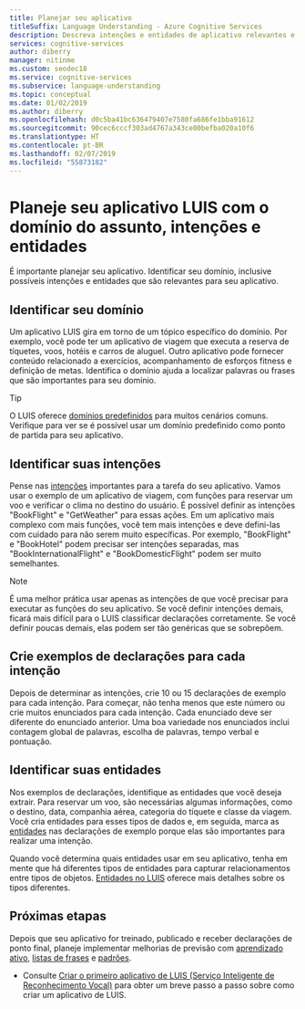 ```yaml
---
title: Planejar seu aplicativo
titleSuffix: Language Understanding - Azure Cognitive Services
description: Descreva intenções e entidades de aplicativo relevantes e crie seus planos de aplicativo no LUIS (Serviço Inteligente de Reconhecimento Vocal).
services: cognitive-services
author: diberry
manager: nitinme
ms.custom: seodec18
ms.service: cognitive-services
ms.subservice: language-understanding
ms.topic: conceptual
ms.date: 01/02/2019
ms.author: diberry
ms.openlocfilehash: d0c5ba41bc636479407e7580fa686fe1bba91612
ms.sourcegitcommit: 90cec6cccf303ad4767a343ce00befba020a10f6
ms.translationtype: HT
ms.contentlocale: pt-BR
ms.lasthandoff: 02/07/2019
ms.locfileid: "55873182"
---
```

# <a name="plan-your-luis-app-with-subject-domain-intents-and-entities"></a>Planeje seu aplicativo LUIS com o domínio do assunto, intenções e entidades

É importante planejar seu aplicativo. Identificar seu domínio, inclusive possíveis intenções e entidades que são relevantes para seu aplicativo.  

## <a name="identify-your-domain"></a>Identificar seu domínio

Um aplicativo LUIS gira em torno de um tópico específico do domínio.  Por exemplo, você pode ter um aplicativo de viagem que executa a reserva de tíquetes, voos, hotéis e carros de aluguel. Outro aplicativo pode fornecer conteúdo relacionado a exercícios, acompanhamento de esforços fitness e definição de metas. Identifica o domínio ajuda a localizar palavras ou frases que são importantes para seu domínio.

> [!TIP]
> O LUIS oferece [domínios predefinidos](luis-how-to-use-prebuilt-domains.md) para muitos cenários comuns.
> Verifique para ver se é possível usar um domínio predefinido como ponto de partida para seu aplicativo.

## <a name="identify-your-intents"></a>Identificar suas intenções

Pense nas [intenções](luis-concept-intent.md) importantes para a tarefa do seu aplicativo. Vamos usar o exemplo de um aplicativo de viagem, com funções para reservar um voo e verificar o clima no destino do usuário. É possível definir as intenções "BookFlight" e "GetWeather" para essas ações. Em um aplicativo mais complexo com mais funções, você tem mais intenções e deve defini-las com cuidado para não serem muito específicas. Por exemplo, "BookFlight" e "BookHotel" podem precisar ser intenções separadas, mas "BookInternationalFlight" e "BookDomesticFlight" podem ser muito semelhantes.

> [!NOTE]
> É uma melhor prática usar apenas as intenções de que você precisar para executar as funções do seu aplicativo. Se você definir intenções demais, ficará mais difícil para o LUIS classificar declarações corretamente. Se você definir poucas demais, elas podem ser tão genéricas que se sobrepõem.

## <a name="create-example-utterances-for-each-intent"></a>Crie exemplos de declarações para cada intenção

Depois de determinar as intenções, crie 10 ou 15 declarações de exemplo para cada intenção. Para começar, não tenha menos que este número ou crie muitos enunciados para cada intenção. Cada enunciado deve ser diferente do enunciado anterior. Uma boa variedade nos enunciados inclui contagem global de palavras, escolha de palavras, tempo verbal e pontuação. 

## <a name="identify-your-entities"></a>Identificar suas entidades

Nos exemplos de declarações, identifique as entidades que você deseja extrair. Para reservar um voo, são necessárias algumas informações, como o destino, data, companhia aérea, categoria do tíquete e classe da viagem. Você cria entidades para esses tipos de dados e, em seguida, marca as [entidades](luis-concept-entity-types.md) nas declarações de exemplo porque elas são importantes para realizar uma intenção. 

Quando você determina quais entidades usar em seu aplicativo, tenha em mente que há diferentes tipos de entidades para capturar relacionamentos entre tipos de objetos. [Entidades no LUIS](luis-concept-entity-types.md) oferece mais detalhes sobre os tipos diferentes.

## <a name="next-steps"></a>Próximas etapas

Depois que seu aplicativo for treinado, publicado e receber declarações de ponto final, planeje implementar melhorias de previsão com [aprendizado ativo](luis-how-to-review-endoint-utt.md), [listas de frases](luis-concept-feature.md) e [padrões](luis-concept-patterns.md). 


* Consulte [Criar o primeiro aplicativo de LUIS (Serviço Inteligente de Reconhecimento Vocal)](luis-get-started-create-app.md) para obter um breve passo a passo sobre como criar um aplicativo de LUIS.
